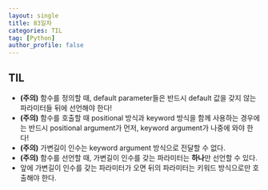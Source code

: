 ```yaml
---
layout: single
title: 83일차
categories: TIL
tag: [Python]
author_profile: false
---
```


## TIL

* **(주의)** 함수를 정의할 때, default parameter들은 반드시 default 값을 갖지 않는 파라미터들 뒤에 선언해야 한다!
* **(주의)** 함수를 호출할 때 positional 방식과 keyword 방식을 함께 사용하는 경우에는 반드시 positional argument가 먼저, keyword argument가 나중에 와야 한다! 
* **(주의)** 가변길이 인수는 keyword argument 방식으로 전달할 수 없다.
* **(주의)** 함수를 선언할 때, 가변길이 인수를 갖는 파라미터는 **하나**만 선언할 수 있다.
* 앞에 가변길이 인수를 갖는 파라미터가 오면 뒤의 파라미터는 키워드 방식으로만 호출해야 한다.